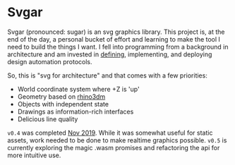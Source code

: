 # Svgar

Svgar (pronounced: sugar) is an svg graphics library. This project is, at the end of the day, a personal bucket of effort and learning to make the tool I need to build the things I want. I fell into programming from a background in architecture and am invested in [defining](https://www.archdaily.com/936364/protocological-architectures-recursive-remembrance), implementing, and deploying design automation protocols.

So, this is "svg for architecture" and that comes with a few priorities:

- World coordinate system where +Z is 'up'
- Geometry based on [rhino3dm](https://github.com/mcneel/rhino3dm/blob/master/docs/javascript/RHINO3DM.JS.md)
- Objects with independent state
- Drawings as information-rich interfaces
- Delicious line quality

`v0.4` was completed [Nov 2019](https://github.com/WeWorkSandbox/svgar). While it was somewhat useful for static assets, work needed to be done to make realtime graphics possible. `v0.5` is currently exploring the magic .wasm promises and refactoring the api for more intuitive use.
